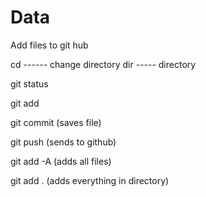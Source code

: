 # Data
Add files to git hub

cd ------ change directory dir ----- directory


git status 


git add <file>


git commit (saves file)


git push (sends to github)

git add -A (adds all files)

git add . (adds everything in directory)





